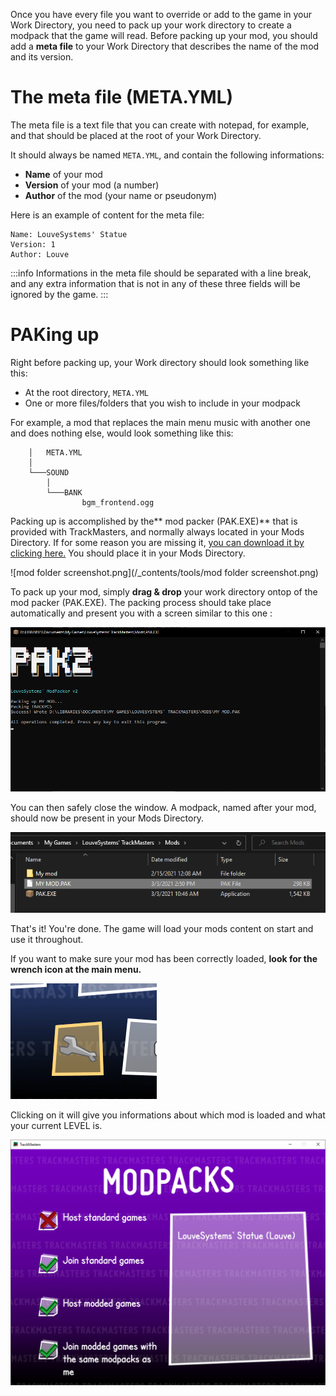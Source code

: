 <!-- TITLE:3. Packing -->

Once you have every file you want to override or add to the game in your Work Directory, you need to pack up your work directory to create a modpack that the game will read.
Before packing up your mod, you should add a **meta file** to your Work Directory that describes the name of the mod and its version.
# The meta file (META.YML)
The meta file is a text file that you can create with notepad, for example, and that should be placed at the root of your Work Directory.

It should always be named `META.YML`, and contain the following informations:
* **Name** of your mod
* **Version** of your mod (a number)
* **Author** of the mod (your name or pseudonym)

Here is an example of content for the meta file:
```
Name: LouveSystems' Statue
Version: 1
Author: Louve
```

:::info
Informations in the meta file should be separated with a line break, and any extra information that is not in any of these three fields will be ignored by the game.
:::
# PAKing up
Right before packing up, your Work directory should look something like this:
* At the root directory, `META.YML`
* One or more files/folders that you wish to include in your modpack

For example, a mod that replaces the main menu music with another one and does nothing else, would look something like this:
```└───My mod
    │   META.YML
    │
    └───SOUND
        │
        └───BANK
                bgm_frontend.ogg
```

Packing up is accomplished by the** mod packer (PAK.EXE)** that is provided with TrackMasters, and normally always located in your Mods Directory. If for some reason you are missing it, [you can download it by clicking here.](/_contents/downloadable/PAK.EXE) You should place it in your Mods Directory.

![mod folder screenshot.png](/_contents/tools/mod folder screenshot.png)

To pack up your mod, simply **drag & drop** your work directory ontop of the mod packer (PAK.EXE). The packing process should take place automatically and present you with a screen similar to this one :

![pak2.png](/_contents/tools/pak2.png)

You can then safely close the window. A modpack, named after your mod, should now be present in your Mods Directory.

![modfinished.png](/_contents/tools/modfinished.png)

That's it! You're done.
The game will load your mods content on start and use it throughout.

If you want to make sure your mod has been correctly loaded, **look for the wrench icon at the main menu.** 

![wrench.png](/_contents/tools/wrench.png)

Clicking on it will give you informations about which mod is loaded and what your current LEVEL is.

![modopacks.png](/_contents/tools/modopacks.png)
